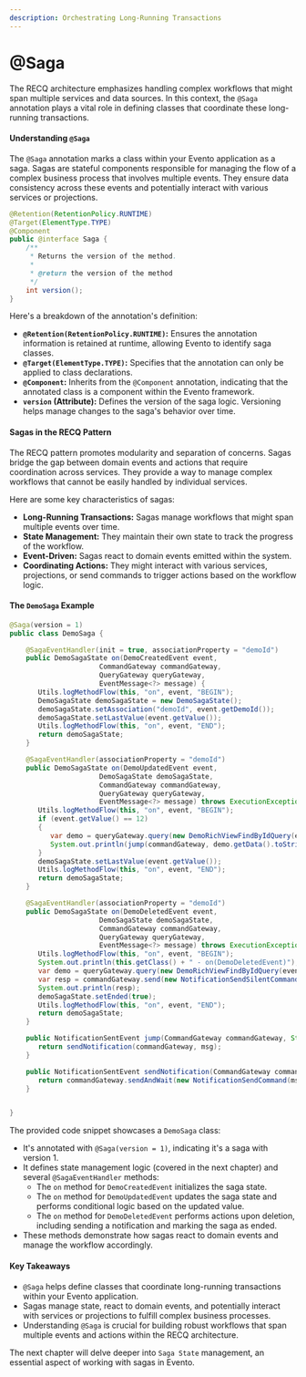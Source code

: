 ```yaml
---
description: Orchestrating Long-Running Transactions
---
```


# @Saga

The RECQ architecture emphasizes handling complex workflows that might span multiple services and data sources. In this context, the `@Saga` annotation plays a vital role in defining classes that coordinate these long-running transactions.

#### Understanding `@Saga`

The `@Saga` annotation marks a class within your Evento application as a saga. Sagas are stateful components responsible for managing the flow of a complex business process that involves multiple events. They ensure data consistency across these events and potentially interact with various services or projections.

```java
@Retention(RetentionPolicy.RUNTIME)
@Target(ElementType.TYPE)
@Component
public @interface Saga {
    /**
     * Returns the version of the method.
     *
     * @return the version of the method
     */
    int version();
}
```

Here's a breakdown of the annotation's definition:

* **`@Retention(RetentionPolicy.RUNTIME)`:** Ensures the annotation information is retained at runtime, allowing Evento to identify saga classes.
* **`@Target(ElementType.TYPE)`:** Specifies that the annotation can only be applied to class declarations.
* **`@Component`:** Inherits from the `@Component` annotation, indicating that the annotated class is a component within the Evento framework.
* **`version` (Attribute):** Defines the version of the saga logic. Versioning helps manage changes to the saga's behavior over time.

#### Sagas in the RECQ Pattern

The RECQ pattern promotes modularity and separation of concerns. Sagas bridge the gap between domain events and actions that require coordination across services. They provide a way to manage complex workflows that cannot be easily handled by individual services.

Here are some key characteristics of sagas:

* **Long-Running Transactions:** Sagas manage workflows that might span multiple events over time.
* **State Management:** They maintain their own state to track the progress of the workflow.
* **Event-Driven:** Sagas react to domain events emitted within the system.
* **Coordinating Actions:** They might interact with various services, projections, or send commands to trigger actions based on the workflow logic.

#### The `DemoSaga` Example

```java
@Saga(version = 1)
public class DemoSaga {

    @SagaEventHandler(init = true, associationProperty = "demoId")
    public DemoSagaState on(DemoCreatedEvent event,
                      CommandGateway commandGateway,
                      QueryGateway queryGateway,
                      EventMessage<?> message) {
       Utils.logMethodFlow(this, "on", event, "BEGIN");
       DemoSagaState demoSagaState = new DemoSagaState();
       demoSagaState.setAssociation("demoId", event.getDemoId());
       demoSagaState.setLastValue(event.getValue());
       Utils.logMethodFlow(this, "on", event, "END");
       return demoSagaState;
    }

    @SagaEventHandler(associationProperty = "demoId")
    public DemoSagaState on(DemoUpdatedEvent event,
                      DemoSagaState demoSagaState,
                      CommandGateway commandGateway,
                      QueryGateway queryGateway,
                      EventMessage<?> message) throws ExecutionException, InterruptedException {
       Utils.logMethodFlow(this, "on", event, "BEGIN");
       if (event.getValue() == 12)
       {
          var demo = queryGateway.query(new DemoRichViewFindByIdQuery(event.getDemoId())).get();
          System.out.println(jump(commandGateway, demo.getData().toString()));
       }
       demoSagaState.setLastValue(event.getValue());
       Utils.logMethodFlow(this, "on", event, "END");
       return demoSagaState;
    }

    @SagaEventHandler(associationProperty = "demoId")
    public DemoSagaState on(DemoDeletedEvent event,
                      DemoSagaState demoSagaState,
                      CommandGateway commandGateway,
                      QueryGateway queryGateway,
                      EventMessage<?> message) throws ExecutionException, InterruptedException {
       Utils.logMethodFlow(this, "on", event, "BEGIN");
       System.out.println(this.getClass() + " - on(DemoDeletedEvent)");
       var demo = queryGateway.query(new DemoRichViewFindByIdQuery(event.getDemoId())).get();
       var resp = commandGateway.send(new NotificationSendSilentCommand("lol" + demo.getData().toString())).get();
       System.out.println(resp);
       demoSagaState.setEnded(true);
       Utils.logMethodFlow(this, "on", event, "END");
       return demoSagaState;
    }

    public NotificationSentEvent jump(CommandGateway commandGateway, String msg) {
       return sendNotification(commandGateway, msg);
    }

    public NotificationSentEvent sendNotification(CommandGateway commandGateway, String msg) {
       return commandGateway.sendAndWait(new NotificationSendCommand(msg));
    }


}
```

The provided code snippet showcases a `DemoSaga` class:

* It's annotated with `@Saga(version = 1)`, indicating it's a saga with version 1.
* It defines state management logic (covered in the next chapter) and several `@SagaEventHandler` methods:
  * The `on` method for `DemoCreatedEvent` initializes the saga state.
  * The `on` method for `DemoUpdatedEvent` updates the saga state and performs conditional logic based on the updated value.
  * The `on` method for `DemoDeletedEvent` performs actions upon deletion, including sending a notification and marking the saga as ended.
* These methods demonstrate how sagas react to domain events and manage the workflow accordingly.

#### Key Takeaways

* `@Saga` helps define classes that coordinate long-running transactions within your Evento application.
* Sagas manage state, react to domain events, and potentially interact with services or projections to fulfill complex business processes.
* Understanding `@Saga` is crucial for building robust workflows that span multiple events and actions within the RECQ architecture.

The next chapter will delve deeper into `Saga State` management, an essential aspect of working with sagas in Evento.
